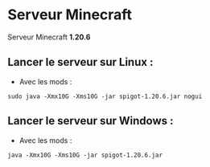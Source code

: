 # Serveur Minecraft
Serveur Minecraft **1.20.6**
## Lancer le serveur sur Linux :
* Avec les mods :
```console
sudo java -Xmx10G -Xms10G -jar spigot-1.20.6.jar nogui
```
## Lancer le serveur sur Windows :
* Avec les mods :
```console
java -Xmx10G -Xms10G -jar spigot-1.20.6.jar
```
